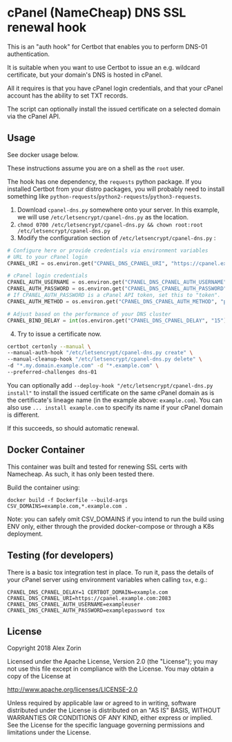 # cPanel (NameCheap) DNS SSL renewal hook

This is an "auth hook" for Certbot that enables you to perform DNS-01 authentication.

It is suitable when you want to use Certbot to issue an e.g. wildcard certificate, but your domain's DNS is hosted in cPanel.

All it requires is that you have cPanel login credentials, and that your cPanel account has the ability to set TXT records.

The script can optionally install the issued certificate on a selected domain via the cPanel API.

## Usage

See docker usage below.

These instructions assume you are on a shell as the `root` user.

The hook has one dependency, the  `requests` python package. If you installed Certbot from your distro packages, you will probably need to
install something like `python-requests`/`python2-requests`/`python3-requests`.

1. Download `cpanel-dns.py` somewhere onto your server. In this example, we will use `/etc/letsencrypt/cpanel-dns.py` as the location.
2. `chmod 0700 /etc/letsencrypt/cpanel-dns.py && chown root:root /etc/letsencrypt/cpanel-dns.py`
3. Modify the configuration section of `/etc/letsencrypt/cpanel-dns.py` :

```python
# Configure here or provide credentials via environment variables
# URL to your cPanel login
CPANEL_URI = os.environ.get("CPANEL_DNS_CPANEL_URI", "https://cpanel.example.com:2083")

# cPanel login credentials
CPANEL_AUTH_USERNAME = os.environ.get("CPANEL_DNS_CPANEL_AUTH_USERNAME", "username")
CPANEL_AUTH_PASSWORD = os.environ.get("CPANEL_DNS_CPANEL_AUTH_PASSWORD", "password")
# If CPANEL_AUTH_PASSWORD is a cPanel API token, set this to "token".
CPANEL_AUTH_METHOD = os.environ.get("CPANEL_DNS_CPANEL_AUTH_METHOD", "password")

# Adjust based on the performance of your DNS cluster
CPANEL_BIND_DELAY = int(os.environ.get("CPANEL_DNS_CPANEL_DELAY", "15"))
```

4. Try to issue a certificate now.

```bash
certbot certonly --manual \
--manual-auth-hook "/etc/letsencrypt/cpanel-dns.py create" \
--manual-cleanup-hook "/etc/letsencrypt/cpanel-dns.py delete" \
-d "*.my.domain.example.com" -d "*.example.com" \
--preferred-challenges dns-01
```

You can optionally add `--deploy-hook "/etc/letsencrypt/cpanel-dns.py install"` to install the issued certificate on the same cPanel domain as is the certificate's lineage name (in the example above: `example.com`). You can also use `... install example.com` to specify its name if your cPanel domain is different.

If this succeeds, so should automatic renewal.

## Docker Container

This container was built and tested for renewing SSL certs with Namecheap. As such, it has only been tested there.

Build the container using:
```shell
docker build -f Dockerfile --build-args CSV_DOMAINS=example.com,*.example.com . 
```
Note: you can safely omit CSV_DOMAINS if you intend to run the build using ENV only, either through the provided docker-compose or through a K8s deployment.



## Testing (for developers)
There is a basic tox integration test in place. To run it, pass the details of your cPanel server using environment variables when calling `tox`, e.g.:

    CPANEL_DNS_CPANEL_DELAY=1 CERTBOT_DOMAIN=example.com CPANEL_DNS_CPANEL_URI=https://cpanel.example.com:2083 CPANEL_DNS_CPANEL_AUTH_USERNAME=exampleuser CPANEL_DNS_CPANEL_AUTH_PASSWORD=examplepassword tox

## License

Copyright 2018 Alex Zorin

Licensed under the Apache License, Version 2.0 (the "License"); you may not use this file except in compliance with the License. You may obtain a copy of the License at

http://www.apache.org/licenses/LICENSE-2.0

Unless required by applicable law or agreed to in writing, software distributed under the License is distributed on an "AS IS" BASIS, WITHOUT WARRANTIES OR CONDITIONS OF ANY KIND, either express or implied. See the License for the specific language governing permissions and limitations under the License.
